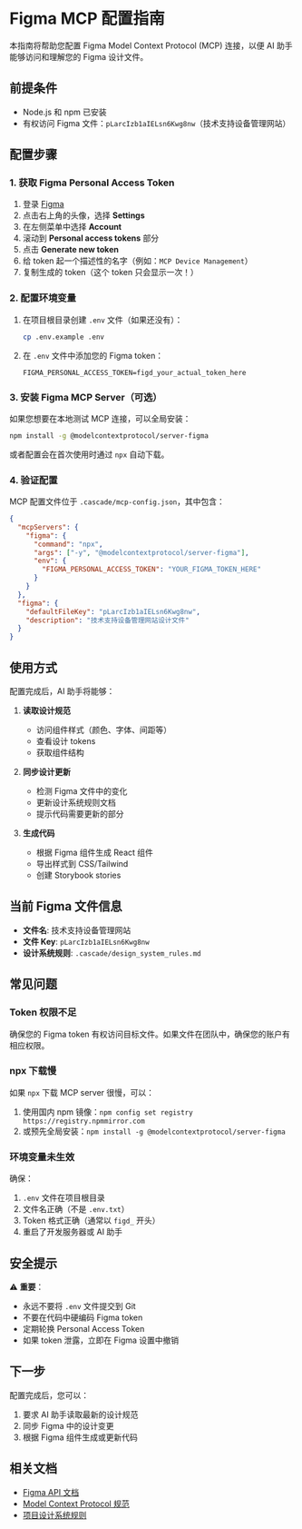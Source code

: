 # Figma MCP 配置指南

本指南将帮助您配置 Figma Model Context Protocol (MCP) 连接，以便 AI 助手能够访问和理解您的 Figma 设计文件。

## 前提条件

- Node.js 和 npm 已安装
- 有权访问 Figma 文件：`pLarcIzb1aIELsn6Kwg8nw`（技术支持设备管理网站）

## 配置步骤

### 1. 获取 Figma Personal Access Token

1. 登录 [Figma](https://www.figma.com)
2. 点击右上角的头像，选择 **Settings**
3. 在左侧菜单中选择 **Account**
4. 滚动到 **Personal access tokens** 部分
5. 点击 **Generate new token**
6. 给 token 起一个描述性的名字（例如：`MCP Device Management`）
7. 复制生成的 token（这个 token 只会显示一次！）

### 2. 配置环境变量

1. 在项目根目录创建 `.env` 文件（如果还没有）：
   ```bash
   cp .env.example .env
   ```

2. 在 `.env` 文件中添加您的 Figma token：
   ```env
   FIGMA_PERSONAL_ACCESS_TOKEN=figd_your_actual_token_here
   ```

### 3. 安装 Figma MCP Server（可选）

如果您想要在本地测试 MCP 连接，可以全局安装：

```bash
npm install -g @modelcontextprotocol/server-figma
```

或者配置会在首次使用时通过 `npx` 自动下载。

### 4. 验证配置

MCP 配置文件位于 `.cascade/mcp-config.json`，其中包含：

```json
{
  "mcpServers": {
    "figma": {
      "command": "npx",
      "args": ["-y", "@modelcontextprotocol/server-figma"],
      "env": {
        "FIGMA_PERSONAL_ACCESS_TOKEN": "YOUR_FIGMA_TOKEN_HERE"
      }
    }
  },
  "figma": {
    "defaultFileKey": "pLarcIzb1aIELsn6Kwg8nw",
    "description": "技术支持设备管理网站设计文件"
  }
}
```

## 使用方式

配置完成后，AI 助手将能够：

1. **读取设计规范**
   - 访问组件样式（颜色、字体、间距等）
   - 查看设计 tokens
   - 获取组件结构

2. **同步设计更新**
   - 检测 Figma 文件中的变化
   - 更新设计系统规则文档
   - 提示代码需要更新的部分

3. **生成代码**
   - 根据 Figma 组件生成 React 组件
   - 导出样式到 CSS/Tailwind
   - 创建 Storybook stories

## 当前 Figma 文件信息

- **文件名**: 技术支持设备管理网站
- **文件 Key**: `pLarcIzb1aIELsn6Kwg8nw`
- **设计系统规则**: `.cascade/design_system_rules.md`

## 常见问题

### Token 权限不足
确保您的 Figma token 有权访问目标文件。如果文件在团队中，确保您的账户有相应权限。

### npx 下载慢
如果 `npx` 下载 MCP server 很慢，可以：
1. 使用国内 npm 镜像：`npm config set registry https://registry.npmmirror.com`
2. 或预先全局安装：`npm install -g @modelcontextprotocol/server-figma`

### 环境变量未生效
确保：
1. `.env` 文件在项目根目录
2. 文件名正确（不是 `.env.txt`）
3. Token 格式正确（通常以 `figd_` 开头）
4. 重启了开发服务器或 AI 助手

## 安全提示

⚠️ **重要**：
- 永远不要将 `.env` 文件提交到 Git
- 不要在代码中硬编码 Figma token
- 定期轮换 Personal Access Token
- 如果 token 泄露，立即在 Figma 设置中撤销

## 下一步

配置完成后，您可以：

1. 要求 AI 助手读取最新的设计规范
2. 同步 Figma 中的设计变更
3. 根据 Figma 组件生成或更新代码

## 相关文档

- [Figma API 文档](https://www.figma.com/developers/api)
- [Model Context Protocol 规范](https://modelcontextprotocol.io/)
- [项目设计系统规则](./.cascade/design_system_rules.md)
